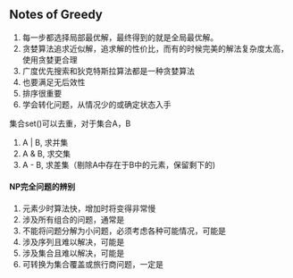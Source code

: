 ## Notes of Greedy
1. 每一步都选择局部最优解，最终得到的就是全局最优解。
2. 贪婪算法追求近似解，追求解的性价比，而有的时候完美的解法复杂度太高，使用贪婪更合理  
3. 广度优先搜索和狄克特斯拉算法都是一种贪婪算法
4. 也要满足无后效性
5. 排序很重要
6. 学会转化问题，从情况少的或确定状态入手

集合set()可以去重，对于集合A，B
1. A | B, 求并集
2. A & B, 求交集
3. A - B, 求差集（剔除A中存在于B中的元素，保留剩下的)  

#### NP完全问题的辨别
1. 元素少时算法快，增加时将变得非常慢
2. 涉及所有组合的问题，通常是
3. 不能将问题分解为小问题，必须考虑各种可能情况，可能是
4. 涉及序列且难以解决，可能是
5. 涉及集合且难以解决，可能是
6. 可转换为集合覆盖或旅行商问题，一定是

